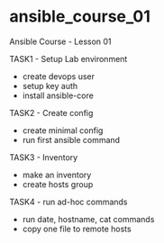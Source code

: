 # ansible_course_01
Ansible Course - Lesson 01

TASK1 - Setup Lab environment
- create devops user
- setup key auth
- install ansible-core

TASK2 - Create config
- create minimal config
- run first ansible command

TASK3 - Inventory
- make an inventory
- create hosts group

TASK4 - run ad-hoc commands
- run date, hostname, cat commands
- copy one file to remote hosts

 

